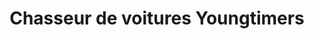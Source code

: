 ---
layout: home
menu: main
order: 1
menu-title: Accueil
title: Chasseur de voitures Youngtimers
description: "Chasseur de voitures Youngtimers"

#SEO
meta-title: title for this page
meta-description: description for this page
---